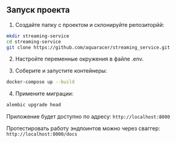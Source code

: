 ## Запуск проекта

1. Создайте папку с проектом и склонируйте репозиторйй:

```bash
mkdir streaming-service
cd streaming-service
git clone https://github.com/aquaracer/streaming_service.git
```

2. Настройте переменные окружения в файле .env.


3. Cоберите и запустите контейнеры:

```bash
docker-compose up --build
```

4. Примените миграции:

```bash
alembic upgrade head
```

Приложение будет доступно по адресу: `http://localhost:8000`


Протестировать работу эндпоинтов можно через сваггер:  `http://localhost:8000/docs`

